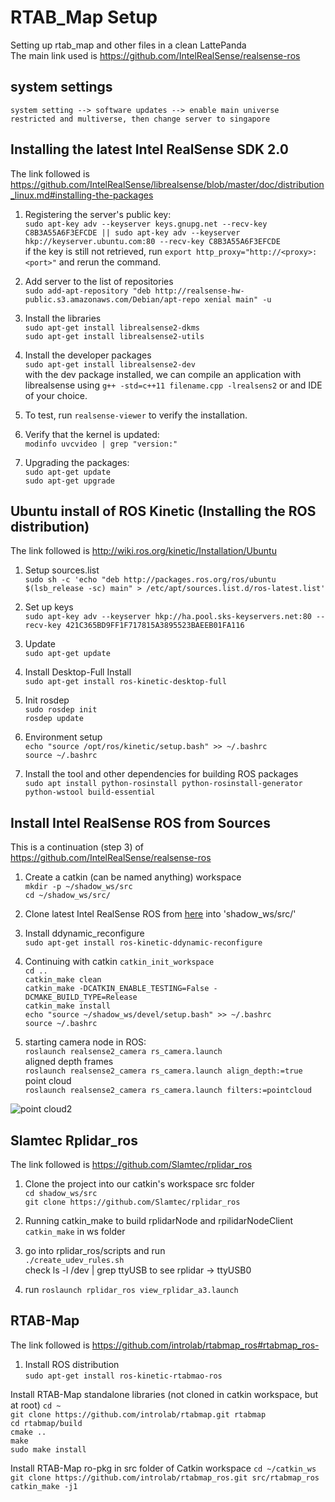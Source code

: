 # RTAB_Map Setup
Setting up rtab_map and other files in a clean LattePanda  
The main link used is https://github.com/IntelRealSense/realsense-ros  

## system settings  
```system setting --> software updates --> enable main universe restricted and multiverse, then change server to singapore```  

## Installing the latest Intel RealSense SDK 2.0  
The link followed is https://github.com/IntelRealSense/librealsense/blob/master/doc/distribution_linux.md#installing-the-packages
  
1) Registering the server's public key:  
```sudo apt-key adv --keyserver keys.gnupg.net --recv-key C8B3A55A6F3EFCDE || sudo apt-key adv --keyserver hkp://keyserver.ubuntu.com:80 --recv-key C8B3A55A6F3EFCDE```  
if the key is still not retrieved, run 
```export http_proxy="http://<proxy>:<port>"```
and rerun the command.

2) Add server to the list of repositories  
```sudo add-apt-repository "deb http://realsense-hw-public.s3.amazonaws.com/Debian/apt-repo xenial main" -u```

3) Install the libraries  
```sudo apt-get install librealsense2-dkms```  
```sudo apt-get install librealsense2-utils```

4) Install the developer packages  
```sudo apt-get install librealsense2-dev```  
with the dev package installed, we can compile an application with librealsense using ```g++ -std=c++11 filename.cpp -lrealsens2``` or and IDE of your choice.

5) To test, run ```realsense-viewer``` to verify the installation.

6) Verify that the kernel is updated:  
```modinfo uvcvideo | grep "version:"```

7) Upgrading the packages:  
```sudo apt-get update```  
```sudo apt-get upgrade```

## Ubuntu install of ROS Kinetic  (Installing the ROS distribution)
The link followed is http://wiki.ros.org/kinetic/Installation/Ubuntu  

1) Setup sources.list  
```sudo sh -c 'echo "deb http://packages.ros.org/ros/ubuntu $(lsb_release -sc) main" > /etc/apt/sources.list.d/ros-latest.list'```

2) Set up keys  
```sudo apt-key adv --keyserver hkp://ha.pool.sks-keyservers.net:80 --recv-key 421C365BD9FF1F717815A3895523BAEEB01FA116```

3) Update  
```sudo apt-get update```

4) Install Desktop-Full Install  
```sudo apt-get install ros-kinetic-desktop-full```  

5) Init rosdep  
```sudo rosdep init```  
```rosdep update```  

6) Environment setup  
```echo "source /opt/ros/kinetic/setup.bash" >> ~/.bashrc```  
```source ~/.bashrc```  

7) Install the tool and other dependencies for building ROS packages  
```sudo apt install python-rosinstall python-rosinstall-generator python-wstool build-essential```  

## Install Intel RealSense ROS from Sources  
This is a continuation (step 3) of https://github.com/IntelRealSense/realsense-ros  

1) Create a catkin (can be named anything) workspace  
```mkdir -p ~/shadow_ws/src```  
```cd ~/shadow_ws/src/```  

2) Clone latest Intel RealSense ROS from [here](https://github.com/IntelRealSense/realsense-ros/releases) into 'shadow_ws/src/'  

3) Install ddynamic_reconfigure  
```sudo apt-get install ros-kinetic-ddynamic-reconfigure```  

4) Continuing with catkin
```catkin_init_workspace```  
```cd ..```  
```catkin_make clean```  
```catkin_make -DCATKIN_ENABLE_TESTING=False -DCMAKE_BUILD_TYPE=Release```  
```catkin_make install```  
```echo "source ~/shadow_ws/devel/setup.bash" >> ~/.bashrc```  
```source ~/.bashrc```  

5) starting camera node in ROS:  
```roslaunch realsense2_camera rs_camera.launch```  
aligned depth frames  
```roslaunch realsense2_camera rs_camera.launch align_depth:=true```  
point cloud  
```roslaunch realsense2_camera rs_camera.launch filters:=pointcloud```  

![point cloud2](https://github.com/frankienaik/rtab_map_setup/blob/master/pointcloud2.png)  
  
  
  

## Slamtec Rplidar_ros  
The link followed is https://github.com/Slamtec/rplidar_ros  

1) Clone the project into our catkin's workspace src folder  
```cd shadow_ws/src```  
```git clone https://github.com/Slamtec/rplidar_ros```  

2) Running catkin_make to build rplidarNode and rpilidarNodeClient 
```catkin_make``` in ws folder  

3) go into rplidar_ros/scripts and run  
```./create_udev_rules.sh```  
check ls -l /dev | grep ttyUSB to see rplidar -> ttyUSB0  

4) run ```roslaunch rplidar_ros view_rplidar_a3.launch```


## RTAB-Map  
The link followed is https://github.com/introlab/rtabmap_ros#rtabmap_ros-  

1) Install ROS distribution  
```sudo apt-get install ros-kinetic-rtabmao-ros```

Install RTAB-Map standalone libraries (not cloned in catkin workspace, but at root)
```cd ~```  
```git clone https://github.com/introlab/rtabmap.git rtabmap```  
```cd rtabmap/build```  
```cmake ..```  
```make```  
```sudo make install```  

Install RTAB-Map ro-pkg in src folder of Catkin workspace
```cd ~/catkin_ws```  
```git clone https://github.com/introlab/rtabmap_ros.git src/rtabmap_ros```  
```catkin_make -j1```  

